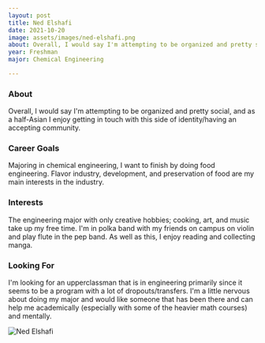 ```yaml
---
layout: post
title: Ned Elshafi 
date: 2021-10-20
image: assets/images/ned-elshafi.png
about: Overall, I would say I'm attempting to be organized and pretty social, and as a half-Asian I enjoy getting in touch with this side of identity/having an accepting community.
year: Freshman
major: Chemical Engineering

---
```


### About

Overall, I would say I'm attempting to be organized and pretty social, and as a half-Asian I enjoy getting in touch with this side of identity/having an accepting community.

### Career Goals

Majoring in chemical engineering, I want to finish by doing food engineering. Flavor industry, development, and preservation of food are my main interests in the industry.

### Interests

The engineering major with only creative hobbies; cooking, art, and music take up my free time. I'm in polka band with my friends on campus on violin and play flute in the pep band. As well as this, I enjoy reading and collecting manga.

### Looking For

I'm looking for an upperclassman that is in engineering primarily since it seems to be a program with a lot of dropouts/transfers. I'm a little nervous about doing my major and would like someone that has been there and can help me academically (especially with some of the heavier math courses) and mentally.

<div class="text-center my-5">
    <img src="https://sase-drexel.github.io/mentorship-2021/assets/images/ned-elshafi.png" alt="Ned Elshafi" class="rounded post-img" />
</div>
